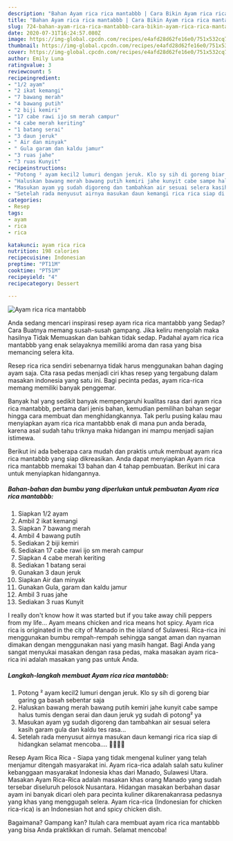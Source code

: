 ```yaml
---
description: "Bahan Ayam rica rica mantabbb | Cara Bikin Ayam rica rica mantabbb Yang Enak dan Simpel"
title: "Bahan Ayam rica rica mantabbb | Cara Bikin Ayam rica rica mantabbb Yang Enak dan Simpel"
slug: 724-bahan-ayam-rica-rica-mantabbb-cara-bikin-ayam-rica-rica-mantabbb-yang-enak-dan-simpel
date: 2020-07-31T16:24:57.080Z
image: https://img-global.cpcdn.com/recipes/e4afd28d62fe16e0/751x532cq70/ayam-rica-rica-mantabbb-foto-resep-utama.jpg
thumbnail: https://img-global.cpcdn.com/recipes/e4afd28d62fe16e0/751x532cq70/ayam-rica-rica-mantabbb-foto-resep-utama.jpg
cover: https://img-global.cpcdn.com/recipes/e4afd28d62fe16e0/751x532cq70/ayam-rica-rica-mantabbb-foto-resep-utama.jpg
author: Emily Luna
ratingvalue: 3
reviewcount: 5
recipeingredient:
- "1/2 ayam"
- "2 ikat kemangi"
- "7 bawang merah"
- "4 bawang putih"
- "2 biji kemiri"
- "17 cabe rawi ijo sm merah campur"
- "4 cabe merah keriting"
- "1 batang serai"
- "3 daun jeruk"
- " Air dan minyak"
- " Gula garam dan kaldu jamur"
- "3 ruas jahe"
- "3 ruas Kunyit"
recipeinstructions:
- "Potong ² ayam kecil2 lumuri dengan jeruk. Klo sy sih di goreng biar garing ga basah sebentar saja"
- "Haluskan bawang merah bawang putih kemiri jahe kunyit cabe sampe halus tumis dengan serai dan daun jeruk yg sudah di potong² ya"
- "Masukan ayam yg sudah digoreng dan tambahkan air sesuai selera kasih garam gula dan kaldu tes rasa..."
- "Setelah rada menyusut airnya masukan daun kemangi rica rica siap di hidangkan selamat mencoba.... 🤗😘😍😋"
categories:
- Resep
tags:
- ayam
- rica
- rica

katakunci: ayam rica rica 
nutrition: 198 calories
recipecuisine: Indonesian
preptime: "PT11M"
cooktime: "PT51M"
recipeyield: "4"
recipecategory: Dessert

---
```



![Ayam rica rica mantabbb](https://img-global.cpcdn.com/recipes/e4afd28d62fe16e0/751x532cq70/ayam-rica-rica-mantabbb-foto-resep-utama.jpg)

Anda sedang mencari inspirasi resep ayam rica rica mantabbb yang Sedap? Cara Buatnya memang susah-susah gampang. Jika keliru mengolah maka hasilnya Tidak Memuaskan dan bahkan tidak sedap. Padahal ayam rica rica mantabbb yang enak selayaknya memiliki aroma dan rasa yang bisa memancing selera kita.

Resep rica rica sendiri sebenarnya tidak harus menggunakan bahan daging ayam saja. Cita rasa pedas menjadi ciri khas resep yang tergabung dalam masakan indonesia yang satu ini. Bagi pecinta pedas, ayam rica-rica memang memiliki banyak penggemar.

Banyak hal yang sedikit banyak mempengaruhi kualitas rasa dari ayam rica rica mantabbb, pertama dari jenis bahan, kemudian pemilihan bahan segar hingga cara membuat dan menghidangkannya. Tak perlu pusing kalau mau menyiapkan ayam rica rica mantabbb enak di mana pun anda berada, karena asal sudah tahu triknya maka hidangan ini mampu menjadi sajian istimewa.


Berikut ini ada beberapa cara mudah dan praktis untuk membuat ayam rica rica mantabbb yang siap dikreasikan. Anda dapat menyiapkan Ayam rica rica mantabbb memakai 13 bahan dan 4 tahap pembuatan. Berikut ini cara untuk menyiapkan hidangannya.

<!--inarticleads1-->

##### Bahan-bahan dan bumbu yang diperlukan untuk pembuatan Ayam rica rica mantabbb:

1. Siapkan 1/2 ayam
1. Ambil 2 ikat kemangi
1. Siapkan 7 bawang merah
1. Ambil 4 bawang putih
1. Sediakan 2 biji kemiri
1. Sediakan 17 cabe rawi ijo sm merah campur
1. Siapkan 4 cabe merah keriting
1. Sediakan 1 batang serai
1. Gunakan 3 daun jeruk
1. Siapkan  Air dan minyak
1. Gunakan  Gula, garam dan kaldu jamur
1. Ambil 3 ruas jahe
1. Sediakan 3 ruas Kunyit


I really don&#39;t know how it was started but if you take away chili peppers from my life… Ayam means chicken and rica means hot spicy. Ayam rica rica is originated in the city of Manado in the island of Sulawesi. Rica-rica ini menggunakan bumbu rempah-rempah sehingga sangat aman dan nyaman dimakan dengan menggunakan nasi yang masih hangat. Bagi Anda yang sangat menyukai masakan dengan rasa pedas, maka masakan ayam rica-rica ini adalah masakan yang pas untuk Anda. 

<!--inarticleads2-->

##### Langkah-langkah membuat Ayam rica rica mantabbb:

1. Potong ² ayam kecil2 lumuri dengan jeruk. Klo sy sih di goreng biar garing ga basah sebentar saja
1. Haluskan bawang merah bawang putih kemiri jahe kunyit cabe sampe halus tumis dengan serai dan daun jeruk yg sudah di potong² ya
1. Masukan ayam yg sudah digoreng dan tambahkan air sesuai selera kasih garam gula dan kaldu tes rasa...
1. Setelah rada menyusut airnya masukan daun kemangi rica rica siap di hidangkan selamat mencoba.... 🤗😘😍😋


Resep Ayam Rica Rica - Siapa yang tidak mengenal kuliner yang telah menjamur ditengah masyarakat ini. Ayam rica-rica adalah salah satu kuliner kebanggaan masyarakat Indonesia khas dari Manado, Sulawesi Utara. Masakan Ayam Rica-Rica adalah masakan khas orang Manado yang sudah tersebar diseluruh pelosok Nusantara. Hidangan masakan berbahan dasar ayam ini banyak dicari oleh para pecinta kuliner dikarenakanrasa pedasnya yang khas yang menggugah selera. Ayam rica-rica (Indonesian for chicken rica-rica) is an Indonesian hot and spicy chicken dish. 

Bagaimana? Gampang kan? Itulah cara membuat ayam rica rica mantabbb yang bisa Anda praktikkan di rumah. Selamat mencoba!
